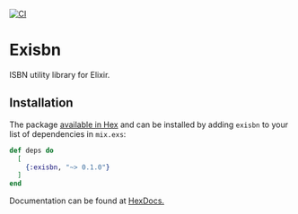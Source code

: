 [![CI](https://github.com/solar05/exisbn/actions/workflows/elixir.yml/badge.svg)](https://github.com/solar05/exisbn/actions/workflows/elixir.yml)
# Exisbn

ISBN utility library for Elixir.

## Installation

The package [available in Hex](https://hex.pm/packages/exisbn) and can be installed
by adding `exisbn` to your list of dependencies in `mix.exs`:

```elixir
def deps do
  [
    {:exisbn, "~> 0.1.0"}
  ]
end
```

Documentation can be found at [HexDocs.](https://hexdocs.pm/exisbn)
